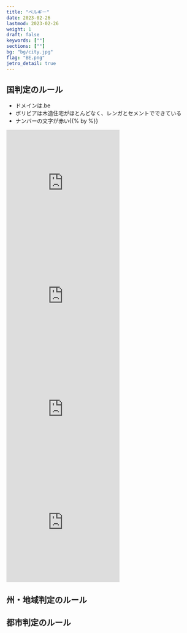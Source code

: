 ```yaml
---
title: "ベルギー"
date: 2023-02-26
lastmod: 2023-02-26
weight: 1
draft: false
keywords: [""]
sections: [""]
bg: "bg/city.jpg"
flag: "BE.png"
jetro_detail: true
---
```


<div class="main-desciption country-description">
    <h2 class="section-title">国判定のルール</h2>
    <ul class="rule-list">
        <li>ドメインは<span class="quiz">.be</span></li>
        <li>ボリビアは木造住宅がほとんどなく、<span class="quiz">レンガとセメント</span>でできている</li>
        <li>ナンバーの文字が<span class="quiz">赤い</span>{{% by %}}</li>
    </ul>
</div>

<div class="googlemap-if">
<iframe src="https://www.google.com/maps/embed?pb=!4v1680256124993!6m8!1m7!1svmqvhSd9HLrB6r6PA7Xqog!2m2!1d49.79044773689347!2d5.654705606384032!3f3.863604725031859!4f-15.345660451459963!5f3.2988817020866525" width="295" height="295" style="border:0;" allowfullscreen="" loading="lazy" referrerpolicy="no-referrer-when-downgrade"></iframe>
<iframe src="https://www.google.com/maps/embed?pb=!4v1680256143550!6m8!1m7!1sW3sCgWwt0xlody6IHlxSUA!2m2!1d49.79015602444174!2d5.654865722355849!3f183.24356725830805!4f-16.439950515467615!5f3.325193203789971" width="295" height="295" style="border:0;" allowfullscreen="" loading="lazy" referrerpolicy="no-referrer-when-downgrade"></iframe>
<iframe src="https://www.google.com/maps/embed?pb=!4v1680256190360!6m8!1m7!1sBrzsbaS47qe-iYiScsR5kA!2m2!1d49.79542153759303!2d5.649031676532882!3f142.52182699555263!4f-25.823480803518507!5f3.325193203789971" width="295" height="295" style="border:0;" allowfullscreen="" loading="lazy" referrerpolicy="no-referrer-when-downgrade"></iframe>
<iframe src="https://www.google.com/maps/embed?pb=!4v1680256225624!6m8!1m7!1sOcPKaqC6v7JRBmDKxtTrRA!2m2!1d49.79434639013381!2d5.648667141433947!3f54.353382109476904!4f-9.389960731050238!5f3.2156589644055837" width="295" height="295" style="border:0;" allowfullscreen="" loading="lazy" referrerpolicy="no-referrer-when-downgrade"></iframe>
</div>

<div class="main-desciption area-description">
    <h2 class="section-title">州・地域判定のルール</h2>
    <ul class="rule-list">
    </ul>
</div>

<div class="googlemap-if">
</div>

<div class="main-desciption city-description">
    <h2 class="section-title">都市判定のルール</h2>
    <ul class="rule-list">
    </ul>
</div>

<div class="googlemap-if">
</div>
